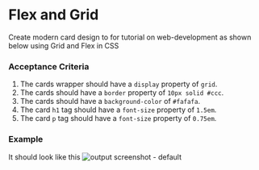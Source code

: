 # Flex and Grid

Create modern card design to for tutorial on web-development as shown below using Grid and Flex in CSS

### Acceptance Criteria

1. The cards wrapper should have a `display` property of `grid`.
2. The cards should have a `border` property of `10px solid #ccc`.
3. The cards should have a `background-color` of `#fafafa`.
4. The card `h1` tag should have a `font-size` property of `1.5em`.
5. The card `p` tag should have a `font-size` property of `0.75em`.

### Example

It should look like this
![output screenshot - default](https://storage.googleapis.com/acciojob-open-file-collections/2a99124c-8ec3-4b0d-a632-5f5d9d67d2afScreenshot%202023-03-27%20at%2010.53.22%20PM.png)
